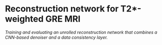 # Reconstruction network for T2*-weighted GRE MRI

_Training and evaluating an unrolled reconstruction network that combines 
a CNN-based denoiser and a data consistency layer._

